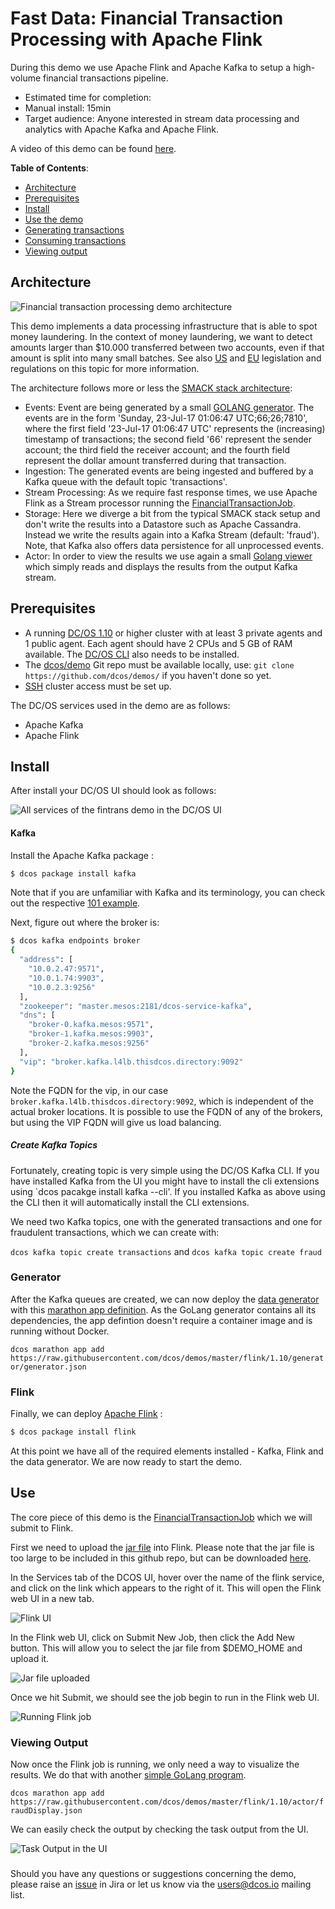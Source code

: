 # Fast Data: Financial Transaction Processing with Apache Flink

During this demo we use Apache Flink and Apache Kafka to setup a high-volume financial transactions pipeline.

- Estimated time for completion: 
 - Manual install: 15min
- Target audience: Anyone interested in stream data processing and analytics with Apache Kafka and Apache Flink.

A video of this demo can be found [here](https://www.youtube.com/watch?v=bwPXNlVHTeI).

**Table of Contents**:

- [Architecture](#architecture)
- [Prerequisites](#prerequisites)
- [Install](#install)
- [Use the demo](#use)
 - [Generating transactions](#generating-transactions)
 - [Consuming transactions](#consuming-transactions)
 - [Viewing output](#viewing-output)

## Architecture

![Financial transaction processing demo architecture](img/kafka-flink-arch.png)

This demo implements a data processing infrastructure that is able to spot money laundering. In the context of money laundering, we  want to detect amounts larger than $10.000 transferred between two accounts, even if that amount is split into many small batches.  See also [US](https://www.fincen.gov/history-anti-money-laundering-laws) and [EU](http://eur-lex.europa.eu/legal-content/EN/TXT/?uri=CELEX%3A32015L0849) legislation and regulations on this topic for more information. 

The architecture follows more or less the [SMACK stack architecture](https://mesosphere.com/blog/smack-stack-new-lamp-stack/):
- Events: Event are being generated by a small [GOLANG generator](https://github.com/dcos/demos/blob/master/flink/1.10/generator/generator.go). The events are in the form 'Sunday, 23-Jul-17 01:06:47 UTC;66;26;7810', where the first field '23-Jul-17 01:06:47 UTC' represents the (increasing) timestamp of transactions; the second field '66' represent the sender account; the third field the receiver account; and the fourth field represent the dollar amount transferred during that transaction.
- Ingestion: The generated events are being ingested and buffered by a Kafka queue with the default topic 'transactions'.
- Stream Processing: As we require fast response times, we use Apache Flink as a Stream processor running the [FinancialTransactionJob](https://github.com/dcos/demos/tree/master/flink/1.10/flink-job/src/main/java/io/dcos).
- Storage: Here we diverge a bit from the typical SMACK stack setup and don't write the results into a Datastore such as Apache Cassandra. Instead we write the results again into a Kafka Stream (default: 'fraud'). Note, that Kafka also offers data persistence for all unprocessed events.
- Actor: In order to view the results we use again a small [Golang viewer](https://github.com/dcos/demos/blob/master/flink/1.10/actor/actor_viewer.go) which simply reads and displays the results from the output Kafka stream.


## Prerequisites

- A running [DC/OS 1.10](https://dcos.io/releases/) or higher cluster with at least 3 private agents and 1 public agent. Each agent should have 2 CPUs and 5 GB of RAM available. The [DC/OS CLI](https://dcos.io/docs/1.10/usage/cli/install/) also needs to be installed.
- The [dcos/demo](https://github.com/dcos/demos/) Git repo must be available locally, use: `git clone https://github.com/dcos/demos/` if you haven't done so yet.
- [SSH](https://dcos.io/docs/1.10/administration/access-node/sshcluster/) cluster access must be set up.

The DC/OS services used in the demo are as follows:

- Apache Kafka 
- Apache Flink

## Install

After install your DC/OS UI should look as follows:

![All services of the fintrans demo in the DC/OS UI](img/services-list.png)

#### Kafka

Install the Apache Kafka package :

```bash
$ dcos package install kafka 
```

Note that if you are unfamiliar with Kafka and its terminology, you can check out the respective [101 example](https://github.com/dcos/examples/tree/master/kafka).

Next, figure out where the broker is:

```bash
$ dcos kafka endpoints broker
{
  "address": [
    "10.0.2.47:9571",
    "10.0.1.74:9903",
    "10.0.2.3:9256"
  ],
  "zookeeper": "master.mesos:2181/dcos-service-kafka",
  "dns": [
    "broker-0.kafka.mesos:9571",
    "broker-1.kafka.mesos:9903",
    "broker-2.kafka.mesos:9256"
  ],
  "vip": "broker.kafka.l4lb.thisdcos.directory:9092"
}
```

Note the FQDN for the vip, in our case `broker.kafka.l4lb.thisdcos.directory:9092`, which is independent of the actual broker locations.
It is possible to use the FQDN of any of the brokers, but using the VIP FQDN will give us load balancing.

##### Create Kafka Topics

Fortunately, creating topic is very simple using the DC/OS Kafka CLI. If you have installed Kafka from the UI you might have to 
install the cli extensions using `dcos pacakge install kafka --cli'. If you installed Kafka as above using the CLI then it will automatically install the CLI extensions.

We need two Kafka topics, one with the generated transactions and one for fraudulent transactions, which we can create with:

`dcos kafka topic create transactions`
and
`dcos kafka topic create fraud`


### Generator

After the Kafka queues are created, we can now deploy the [data generator](https://github.com/dcos/demos/blob/master/flink/1.10/generator/generator.go) with this [marathon app definition](https://github.com/dcos/demos/blob/master/flink/1.10/generator/generator.json). As the GoLang generator contains all its dependencies, the app defintion doesn't require a container image and is running without Docker.

`dcos marathon app add https://raw.githubusercontent.com/dcos/demos/master/flink/1.10/generator/generator.json`


### Flink

Finally, we can deploy [Apache Flink](https://github.com/dcos/examples/tree/master/flink/1.10) :

```bash
$ dcos package install flink
```

At this point we have all of the required elements installed - Kafka, Flink and the data generator. We are now ready to start the demo.

## Use


The core piece of this demo is the [FinancialTransactionJob](https://github.com/dcos/demos/tree/flink/flink/1.10/flink-job/src/main/java/io/dcos) which we will submit to Flink.

First we need to upload the [jar file](https://s3-eu-west-1.amazonaws.com/downloads.mesosphere.com/flink/flink-job-1.0.jar) into Flink. Please note that the jar file is too large to be included in this github repo, but can be downloaded [here](https://s3-eu-west-1.amazonaws.com/downloads.mesosphere.com/flink/flink-job-1.0.jar).

In the Services tab of the DCOS UI, hover over the name of the flink service, and click on the link which appears to the right of it. This will open the Flink web UI in a new tab. 

![Flink UI](img/flink-gui.png)

In the Flink web UI, click on Submit New Job, then click the Add New button. This will allow you to select the jar file from $DEMO_HOME and upload it. 


![Jar file uploaded](img/jar-uploaded.png)
  

Once we hit Submit, we should see the job begin to run in the Flink web UI.

![Running Flink job](img/running-job.png)

### Viewing Output

Now once the Flink job is running, we only need a way to visualize the results. We do that with another [simple GoLang program](https://github.com/dcos/demos/blob/master/flink/1.10/actor/actor_viewer.go).

`
dcos marathon app add https://raw.githubusercontent.com/dcos/demos/master/flink/1.10/actor/fraudDisplay.json
`

We can easily check the output by checking the task output from the UI.

![Task Output in the UI](img/stout-UI.png)

### 

Should you have any questions or suggestions concerning the demo, please raise an [issue](https://jira.mesosphere.com/) in Jira or let us know via the [users@dcos.io](mailto:users@dcos.io) mailing list.
